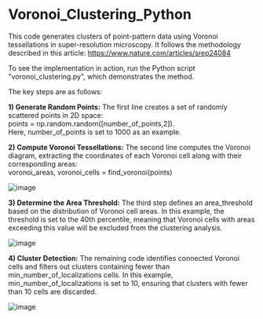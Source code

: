 # Voronoi_Clustering_Python

This code generates clusters of point-pattern data using Voronoi tessellations in super-resolution microscopy. It follows the methodology described in this article: https://www.nature.com/articles/srep24084

To see the implementation in action, run the Python script "voronoi_clustering.py", which demonstrates the method.

The key steps are as follows:

**1) Generate Random Points:**
The first line creates a set of randomly scattered points in 2D space:<br>
points = np.random.random([number_of_points,2]).<br>
Here, number_of_points is set to 1000 as an example.

**2) Compute Voronoi Tessellations:**
The second line computes the Voronoi diagram, extracting the coordinates of each Voronoi cell along with their corresponding areas:<br>
voronoi_areas, voronoi_cells =  find_voronoi(points)

![image](https://github.com/user-attachments/assets/23085af4-3654-4ebe-b474-be03a9ba047f)

**3) Determine the Area Threshold:**
The third step defines an area_threshold based on the distribution of Voronoi cell areas. In this example, the threshold is set to the 40th percentile, meaning that Voronoi cells with areas exceeding this value will be excluded from the clustering analysis.

![image](https://github.com/user-attachments/assets/263874ae-2c8a-4b3b-9a43-a63a423349f4)

**4) Cluster Detection:**
The remaining code identifies connected Voronoi cells and filters out clusters containing fewer than min_number_of_localizations cells. In this example, min_number_of_localizations is set to 10, ensuring that clusters with fewer than 10 cells are discarded.

![image](https://github.com/user-attachments/assets/e7923076-b287-49ef-a324-30b01bbc9e99)
